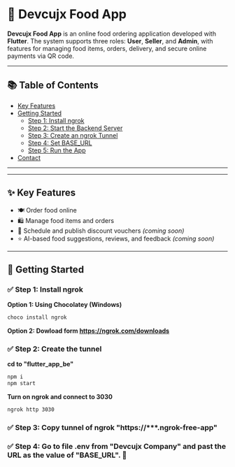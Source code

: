 # 🍔 Devcujx Food App

**Devcujx Food App** is an online food ordering application developed with **Flutter**. The system supports three roles: **User**, **Seller**, and **Admin**, with features for managing food items, orders, delivery, and secure online payments via QR code.

---

## 📚 Table of Contents

- [Key Features](#-key-features)
- [Getting Started](#-getting-started)
  - [Step 1: Install ngrok](#-step-1-install-ngrok)
  - [Step 2: Start the Backend Server](#-step-2-start-the-backend-server)
  - [Step 3: Create an ngrok Tunnel](#-step-3-create-an-ngrok-tunnel)
  - [Step 4: Set BASE_URL](#-step-4-set-base_url)
  - [Step 5: Run the App](#-step-5-run-the-app-)
- [Contact](#-contact)

---

---

## ✨ Key Features

- 🍽️ Order food online  
- 🛍️ Manage food items and orders  
- 🧾 Schedule and publish discount vouchers *(coming soon)*  
- ⭐️ AI-based food suggestions, reviews, and feedback *(coming soon)*  

---

## 🚀 Getting Started

### ✅ Step 1: Install ngrok

**Option 1: Using Chocolatey (Windows)**

```bash
choco install ngrok
```

**Option 2: Dowload form https://ngrok.com/downloads**

### ✅ Step 2: Create the tunnel 

**cd to "flutter_app_be"**

```bash
npm i
npm start
```

**Turn on ngrok and connect to 3030**

```bash
ngrok http 3030
```

### ✅ Step 3: Copy tunnel of ngrok "https://***.ngrok-free-app"

### ✅ Step 4: Go to file .env from "Devcujx Company" and past the URL as the value of "BASE_URL". 🚀



